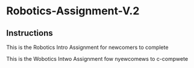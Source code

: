 # Robotics-Assignment-V.2

## Instructions 

This is the Robotics Intro Assignment for newcomers to complete

This is the Wobotics Intwo Assignment fow nyewcomews to c-compwete
